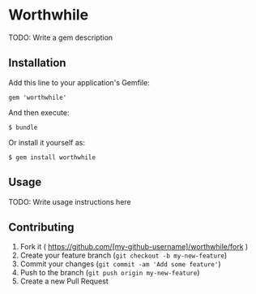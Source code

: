 # Worthwhile

TODO: Write a gem description

## Installation

Add this line to your application's Gemfile:

    gem 'worthwhile'

And then execute:

    $ bundle

Or install it yourself as:

    $ gem install worthwhile

## Usage

TODO: Write usage instructions here

## Contributing

1. Fork it ( https://github.com/[my-github-username]/worthwhile/fork )
2. Create your feature branch (`git checkout -b my-new-feature`)
3. Commit your changes (`git commit -am 'Add some feature'`)
4. Push to the branch (`git push origin my-new-feature`)
5. Create a new Pull Request
